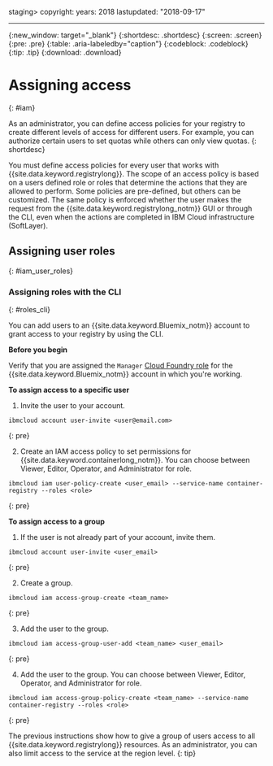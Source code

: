 staging>
copyright:
  years: 2018
lastupdated: "2018-09-17"

---

{:new_window: target="_blank"}
{:shortdesc: .shortdesc}
{:screen: .screen}
{:pre: .pre}
{:table: .aria-labeledby="caption"}
{:codeblock: .codeblock}
{:tip: .tip}
{:download: .download}


# Assigning access
{: #iam}

As an administrator, you can define access policies for your registry to create different levels of access for different users. For example, you can authorize certain users to set quotas while others can only view quotas.
{: shortdesc}

You must define access policies for every user that works with {{site.data.keyword.registrylong}}. The scope of an access policy is based on a users defined role or roles that determine the actions that they are allowed to perform. Some policies are pre-defined, but others can be customized. The same policy is enforced whether the user makes the request from the {{site.data.keyword.registrylong_notm}} GUI or through the CLI, even when the actions are completed in IBM Cloud infrastructure (SoftLayer).

## Assigning user roles
{: #iam_user_roles}


### Assigning roles with the CLI
{: #roles_cli}

You can add users to an {{site.data.keyword.Bluemix_notm}} account to grant access to your registry by using the CLI.


**Before you begin**

Verify that you are assigned the `Manager` [Cloud Foundry role](/docs/iam/mngcf.html#mngcf) for the {{site.data.keyword.Bluemix_notm}} account in which you're working.

**To assign access to a specific user**

1. Invite the user to your account.

  ```
  ibmcloud account user-invite <user@email.com>
  ```
  {: pre}
  
2. Create an IAM access policy to set permissions for {{site.data.keyword.containerlong_notm}}. You can choose between Viewer, Editor, Operator, and Administrator for role.
  
  ```
  ibmcloud iam user-policy-create <user_email> --service-name container-registry --roles <role>
  ```
  {: pre}

**To assign access to a group**

1. If the user is not already part of your account, invite them.
  
  ```
  ibmcloud account user-invite <user_email>
  ```
  {: pre}

2. Create a group.
 
  ```
  ibmcloud iam access-group-create <team_name>
  ```
  {: pre}

3. Add the user to the group.
  
  ```
  ibmcloud iam access-group-user-add <team_name> <user_email>
  ```
  {: pre}

4. Add the user to the group. You can choose between Viewer, Editor, Operator, and Administrator for role.
 
  ```
  ibmcloud iam access-group-policy-create <team_name> --service-name container-registry --roles <role>
  ```
  {: pre}


The previous instructions show how to give a group of users access to all {{site.data.keyword.registrylong}} resources. As an administrator, you can also limit access to the service at the region level.
{: tip}



</staging>
